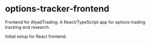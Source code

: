 # options-tracker-frontend
Frontend for AlyadTrading: A React/TypeScript app for options trading tracking and research.

Initial setup for React frontend.
